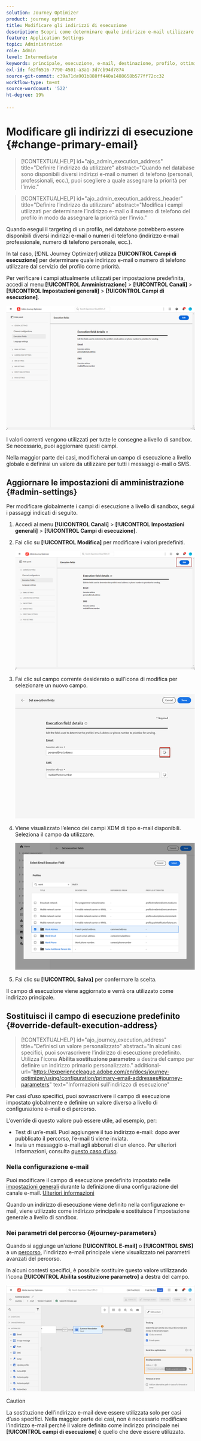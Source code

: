 ```yaml
---
solution: Journey Optimizer
product: journey optimizer
title: Modificare gli indirizzi di esecuzione
description: Scopri come determinare quale indirizzo e-mail utilizzare dal servizio profilo.
feature: Application Settings
topic: Administration
role: Admin
level: Intermediate
keywords: principale, esecuzione, e-mail, destinazione, profilo, ottimizzatore
exl-id: fe2f6516-7790-4501-a3a1-3d7cb94d7874
source-git-commit: c39a71da901b888ff440a1488658b577ff72cc32
workflow-type: tm+mt
source-wordcount: '522'
ht-degree: 19%

---
```


# Modificare gli indirizzi di esecuzione {#change-primary-email}

>[!CONTEXTUALHELP]
>id="ajo_admin_execution_address"
>title="Definire l’indirizzo da utilizzare"
>abstract="Quando nel database sono disponibili diversi indirizzi e-mail o numeri di telefono (personali, professionali, ecc.), puoi scegliere a quale assegnare la priorità per l’invio."

>[!CONTEXTUALHELP]
>id="ajo_admin_execution_address_header"
>title="Definire l’indirizzo da utilizzare"
>abstract="Modifica i campi utilizzati per determinare l’indirizzo e-mail o il numero di telefono del profilo in modo da assegnare la priorità per l’invio."

Quando esegui il targeting di un profilo, nel database potrebbero essere disponibili diversi indirizzi e-mail o numeri di telefono (indirizzo e-mail professionale, numero di telefono personale, ecc.).

In tal caso, [!DNL Journey Optimizer] utilizza **[!UICONTROL Campi di esecuzione]** per determinare quale indirizzo e-mail o numero di telefono utilizzare dal servizio del profilo come priorità.

Per verificare i campi attualmente utilizzati per impostazione predefinita, accedi al menu **[!UICONTROL Amministrazione]** > **[!UICONTROL Canali]** > **[!UICONTROL Impostazioni generali]** > **[!UICONTROL Campi di esecuzione]**.

![](assets/primary-address-execution-fields.png)

I valori correnti vengono utilizzati per tutte le consegne a livello di sandbox. Se necessario, puoi aggiornare questi campi.

Nella maggior parte dei casi, modificherai un campo di esecuzione a livello globale e definirai un valore da utilizzare per tutti i messaggi e-mail o SMS. <!--[Learn how](#admin-settings)-->

<!--In some specific use cases only, you can override the value set globally and define a different value at the journey level. [Learn more](#journey-parameters)-->

## Aggiornare le impostazioni di amministrazione {#admin-settings}

Per modificare globalmente i campi di esecuzione a livello di sandbox, segui i passaggi indicati di seguito.

1. Accedi al menu **[!UICONTROL Canali]** > **[!UICONTROL Impostazioni generali]** > **[!UICONTROL Campi di esecuzione]**.

1. Fai clic su **[!UICONTROL Modifica]** per modificare i valori predefiniti.

   ![](assets/primary-address.png)

1. Fai clic sul campo corrente desiderato o sull’icona di modifica per selezionare un nuovo campo.

   ![](assets/primary-address-edit.png)

1. Viene visualizzato l’elenco dei campi XDM di tipo e-mail disponibili. Seleziona il campo da utilizzare.

   ![](assets/primary-address-select-field.png)

1. Fai clic su **[!UICONTROL Salva]** per confermare la scelta.

Il campo di esecuzione viene aggiornato e verrà ora utilizzato come indirizzo principale.

<!--1. You can also select an additional field to use as secondary email address. This allows you to determine which field to use if the primary field is empty for a profile. -->

## Sostituisci il campo di esecuzione predefinito {#override-default-execution-address}

>[!CONTEXTUALHELP]
>id="ajo_journey_execution_address"
>title="Definisci un valore personalizzato"
>abstract="In alcuni casi specifici, puoi sovrascrivere l’indirizzo di esecuzione predefinito. Utilizza l&#39;icona **Abilita sostituzione parametro** a destra del campo per definire un indirizzo primario personalizzato."
>additional-url="https://experienceleague.adobe.com/en/docs/journey-optimizer/using/configuration/primary-email-addresses#journey-parameters" text="Informazioni sull’indirizzo di esecuzione"

Per casi d’uso specifici, puoi sovrascrivere il campo di esecuzione impostato globalmente e definire un valore diverso a livello di configurazione e-mail o di percorso.

L’override di questo valore può essere utile, ad esempio, per:

* Test di un’e-mail. Puoi aggiungere il tuo indirizzo e-mail: dopo aver pubblicato il percorso, l’e-mail ti viene inviata.
* Invia un messaggio e-mail agli abbonati di un elenco. Per ulteriori informazioni, consulta [questo caso d’uso](../building-journeys/message-to-subscribers-uc.md).

### Nella configurazione e-mail

Puoi modificare il campo di esecuzione predefinito impostato nelle [impostazioni generali](#admin-settings) durante la definizione di una configurazione del canale e-mail. [Ulteriori informazioni](../email/email-settings.md#execution-address)

Quando un indirizzo di esecuzione viene definito nella configurazione e-mail, viene utilizzato come indirizzo principale e sostituisce l’impostazione generale a livello di sandbox.

### Nei parametri del percorso {#journey-parameters}

Quando si aggiunge un&#39;azione **[!UICONTROL E-mail]** o **[!UICONTROL SMS]** a un [percorso](../email/create-email.md#create-email-journey-campaign), l&#39;indirizzo e-mail principale viene visualizzato nei parametri avanzati del percorso.

In alcuni contesti specifici, è possibile sostituire questo valore utilizzando l&#39;icona **[!UICONTROL Abilita sostituzione parametro]** a destra del campo.

![](assets/journey-enable-parameter-override.png)

>[!CAUTION]
>
>La sostituzione dell’indirizzo e-mail deve essere utilizzata solo per casi d’uso specifici. Nella maggior parte dei casi, non è necessario modificare l&#39;indirizzo e-mail perché il valore definito come indirizzo principale nei **[!UICONTROL campi di esecuzione]** è quello che deve essere utilizzato.


